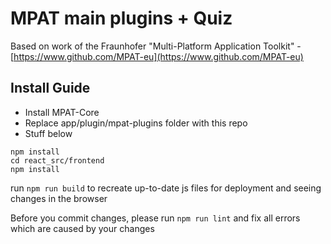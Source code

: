 # MPAT main plugins + Quiz

Based on work of the Fraunhofer "Multi-Platform Application Toolkit" - [https://www.github.com/MPAT-eu](https://www.github.com/MPAT-eu)

## Install Guide

* Install MPAT-Core
* Replace app/plugin/mpat-plugins folder with this repo
* Stuff below

```
npm install
cd react_src/frontend
npm install
```

run
```npm run build```
to recreate up-to-date js files for deployment and seeing changes in the browser

Before you commit changes, please run
```npm run lint```
and fix all errors which are caused by your changes


